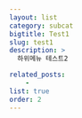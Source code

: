 ```yaml
---
layout: list
category: subcat
bigtitle: Test1
slug: test1
description: >
  하위메뉴 테스트2

related_posts:
    - 
list: true
order: 2
---
```

